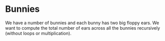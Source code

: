 # Bunnies

We have a number of bunnies and each bunny has two big floppy ears. We want to
compute the total number of ears across all the bunnies recursively (without
loops or multiplication).
